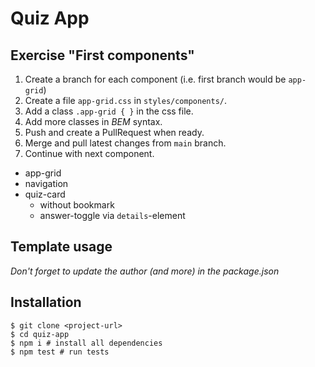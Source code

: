 # Quiz App

## Exercise "First components"

1. Create a branch for each component (i.e. first branch would be `app-grid`)
2. Create a file `app-grid.css` in `styles/components/`.
3. Add a class `.app-grid { }` in the css file.
4. Add more classes in _BEM_ syntax.
5. Push and create a PullRequest when ready.
6. Merge and pull latest changes from `main` branch.
7. Continue with next component.

- app-grid
- navigation
- quiz-card
  - without bookmark
  - answer-toggle via `details`-element

## Template usage

_Don't forget to update the author (and more) in the package.json_

## Installation

```shell
$ git clone <project-url>
$ cd quiz-app
$ npm i # install all dependencies
$ npm test # run tests
```
